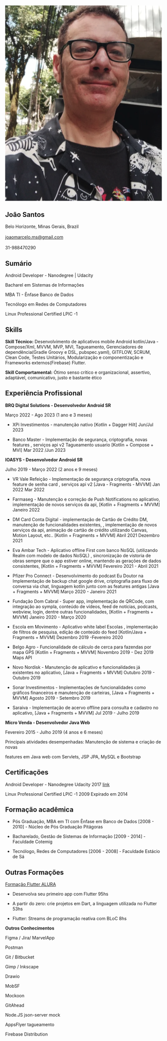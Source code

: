 
![](/img/pic.png)

## **João Santos**

Belo Horizonte, Minas Gerais, Brazil</br>  
[joaomarcelo.ms@gmail.com](mailto:joaomarcelo.ms@gmail.com)</br>  
31-988470290


## Sumário

Android Developer - Nanodegree | Udacity

Bacharel em Sistemas de Informações

MBA TI - Ênfase Banco de Dados

Tecnólogo em Redes de Computadores

Linux Professional Certified LPIC -1



## Skills



**Skill Técnico:** Desenvolvimento de aplicativos mobile Android kotlin/Java - Compose/Xml, MVVM, MVP, MVI, Tagueamento, Gerenciadores de dependência(Gradle Groovy e DSL, pubspec.yaml), GITFLOW, SCRUM, Clean Code, Testes Unitários, Modularização e componentização e Frameworks externos(Firebase) Flutter.

**Skill Comportamental:** Ótimo senso crítico e organizacional, assertivo, adaptável, comunicativo, justo e bastante ético



## Experiência Profissional


**BRQ Digital Solutions - Desenvolvedor Android SR**

Março 2022 - Ago 2023 (1 ano e 3 meses)

- XPi Investimentos - manutenção nativo [Kotlin + Dagger Hilt] Jun/Jul 2023

- Banco Master - Implementação de segurança, criptografia, novas features , serviços api v2 Tagueamento usuario [Kotlin + Compose + MVI] Mar 2022 /Jun 2023



**IOASYS - Desenvolvedor Android SR**

Julho 2019 - Março 2022 (2 anos e 9 meses)

- VR Vale Refeição - Implementação de segurança criptografia, nova feature de senha card , serviços api v2 [Java - Fragments - MVVM] Jan 2022 Mar 2022

- Farmaseg - Manutenção e correção de Push Notifications no aplicativo, implementação de novos serviços da api, [Kotlin + Fragments + MVVM] Janeiro 2022

- DM Card Conta Digital - implementação de Cartão de Crédito DM, manutenção de funcionalidades existentes, , implementação de novos serviços da api, animação de cartão de crédito utilizando Canvas, Motion Layout, etc.. [Kotlin + Fragments + MVVM] Abril 2021 Dezembro 2021

- Eva Ambar Tech - Aplicativo offline First com banco NoSQL (utilizando Realm com modelo de dados NoSQL) , sincronização de vistoria de obras sempre que o app estiver online, mantendo as gerações de dados consistentes, [Kotlin + Fragments + MVVM] Fevereiro 2021 - Abril 2021

- Pfizer Pro Connect - Desenvolvimento do podcast Eu Doutor na Implementação de backup chat google drive, criptografia para fluxo de conversa via chat, linguagem kotlin junto com as features antigas [Java + Fragments + MVVM] Março 2020 - Janeiro 2021

- Fundação Dom Cabral - Super app, implementação de QRCode, com integração ao sympla, conteúdo de vídeos, feed de notícias, podcasts, webview, login, dentre outras funcionalidades, [Kotlin + Fragments + MVVM] Janeiro 2020 - Março 2020

- Escola em Movimento - Aplicativo white label Escolas  , implementação de filtros de pesquisa, edição de conteúdo do feed [Kotlin/Java + Fragments + MVVM] Dezembro 2019 -Fevereiro 2020

- Belgo Agro - Funcionalidade de cálculo de cerca para fazendas por mapa GPS [Kotlin + Fragments + MVVM] Novembro 2019 - Dez 2019 Maps API

- Novo Nordisk - Manutenção de aplicativo e funcionalidades já existentes no aplicativo, [Java + Fragments + MVVM] Outubro 2019 - Outubro 2019

- Sonar Investimentos - Implementações de funcionalidades como gráficos financeiros e manutenção de carteiras, [Java + Fragments + MVVM] Agosto 2019 - Setembro 2019

- Saraiva - Implementação de acervo offline para consulta e cadastro no aplicativo, [Java + Fragments + MVVM] Jul 2019 - Julho 2019



**Micro Venda - Desenvolvedor Java Web**

Fevereiro 2015 - Julho 2019 (4 anos e 6 meses)

Principais atividades desempenhadas: Manutenção de sistema e criação de novas

features em Java web com Servlets, JSP JPA, MySQL e Bootstrap



## Certificações

Android Developer - Nanodegree Udacity 2017 [link](https://graduation.udacity.com/confirm/A6JJC7KL)

Linux Professional Certified LPIC -1 2009 Expirado em 2014



## Formação acadêmica


- Pós Graduação, MBA em TI com Ênfase em Banco de Dados [2008 - 2010] - Núcleo de Pós Graduação Pitágoras

- Bacharelado, Gestão de Sistemas de Informação [2009 - 2014] - Faculdade Cotemig

- Tecnólogo, Redes de Computadores [2006 - 2008] - Faculdade Estácio de Sá

## Outras Formações


[Formação Flutter ALURA](https://cursos.alura.com.br/user/santosjoao/fullCertificate/c2b6b9a80387ce17cc099a23c0621223)

- Desenvolva seu primeiro app com Flutter 95hs

- A partir do zero: crie projetos em Dart, a linguagem utilizada no Flutter 53hs

- Flutter: Streams de programação reativa com BLoC 8hs



**Outros Conhecimentos**

Figma / Jira/ MarvelApp

Postman

Git / Bitbucket

Gimp / Inkscape

Drawio

MobSF

Mockoon

GitAhead

Node.JS json-server mock

AppsFlyer tagueamento

Firebase Distribution